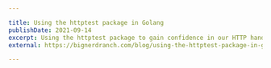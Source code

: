 ```yaml
---

title: Using the httptest package in Golang
publishDate: 2021-09-14
excerpt: Using the httptest package to gain confidence in our HTTP handlers.
external: https://bignerdranch.com/blog/using-the-httptest-package-in-golang/

---
```

